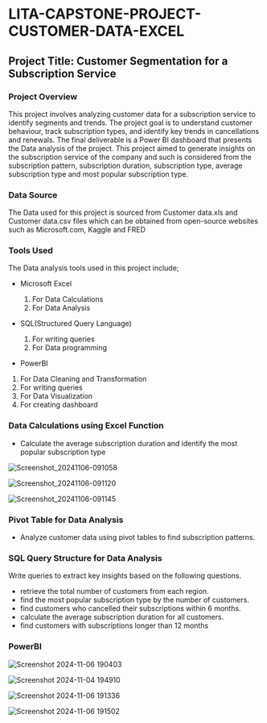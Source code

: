 # LITA-CAPSTONE-PROJECT-CUSTOMER-DATA-EXCEL

## Project Title: Customer Segmentation for a Subscription Service 

### Project Overview
This project involves analyzing customer data for a subscription service to identify segments and trends. The project goal is to understand customer behaviour, track subscription types, and identify key trends in cancellations and renewals. The final deliverable is a Power BI dashboard that presents the Data analysis of the project.
This project aimed to generate insights on the subscription service of the company and such is considered from the subscription pattern, subscription duration, subscription type, average subscription type and most popular subscription type.

### Data Source
The Data used for this project is sourced from Customer data.xls and Customer data.csv files which can be obtained from open-source websites such as Microsoft.com, Kaggle and FRED

### Tools Used
The Data analysis tools used in this project include;

- Microsoft Excel
  1. For Data Calculations
  2. For Data Analysis

- SQL(Structured Query Language)
   1. For writing queries
   2. For Data programming

- PowerBI
1. For Data Cleaning and Transformation
2. For writing queries
3. For Data Visualization
4. For creating dashboard

### Data Calculations using Excel Function

- Calculate the average subscription duration and identify the most popular
subscription type 

![Screenshot_20241106-091058](https://github.com/user-attachments/assets/76667628-e3bc-47f8-bd34-74a5611aa584)


![Screenshot_20241106-091120](https://github.com/user-attachments/assets/70ed6dff-ef77-4f61-bc54-1d611e4ca416)


![Screenshot_20241106-091145](https://github.com/user-attachments/assets/1d87a736-685c-4294-bfb1-b7ebcb88a1f9)


### Pivot Table for Data Analysis

- Analyze customer data using pivot tables to find subscription patterns.








### SQL Query Structure for Data Analysis

Write queries to extract key insights based on the following questions.
- retrieve the total number of customers from each region.
- find the most popular subscription type by the number of customers.
- find customers who cancelled their subscriptions within 6 months.
- calculate the average subscription duration for all customers.
- find customers with subscriptions longer than 12 months




### PowerBI

![Screenshot 2024-11-06 190403](https://github.com/user-attachments/assets/50e00d6c-7bb5-4725-b20e-1b0ff7a586d0)

![Screenshot 2024-11-04 194910](https://github.com/user-attachments/assets/c65113c9-995d-48c4-a8c0-127ff4b565b1)

![Screenshot 2024-11-06 191336](https://github.com/user-attachments/assets/d6482fb8-3788-4bc3-af4d-82d1146fe994)


![Screenshot 2024-11-06 191502](https://github.com/user-attachments/assets/0898857c-4fa7-4a4f-99b0-d4f7b3a1fa9b)
